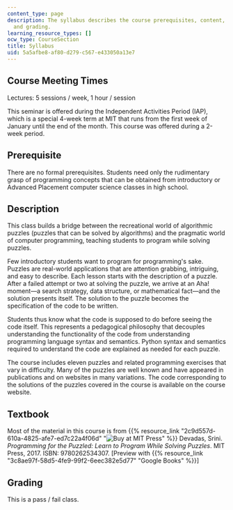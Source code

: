 ```yaml
---
content_type: page
description: The syllabus describes the course prerequisites, content, requirements,
  and grading.
learning_resource_types: []
ocw_type: CourseSection
title: Syllabus
uid: 5a5afbe8-af80-d279-c567-e433050a13e7
---
```


Course Meeting Times
--------------------

Lectures: 5 sessions / week, 1 hour / session

This seminar is offered during the Independent Activities Period (IAP), which is a special 4-week term at MIT that runs from the first week of January until the end of the month. This course was offered during a 2-week period.

Prerequisite
------------

There are no formal prerequisites. Students need only the rudimentary grasp of programming concepts that can be obtained from introductory or Advanced Placement computer science classes in high school.

Description
-----------

This class builds a bridge between the recreational world of algorithmic puzzles (puzzles that can be solved by algorithms) and the pragmatic world of computer programming, teaching students to program while solving puzzles.

Few introductory students want to program for programming's sake. Puzzles are real-world applications that are attention grabbing, intriguing, and easy to describe. Each lesson starts with the description of a puzzle. After a failed attempt or two at solving the puzzle, we arrive at an Aha! moment—a search strategy, data structure, or mathematical fact—and the solution presents itself. The solution to the puzzle becomes the specification of the code to be written.

Students thus know what the code is supposed to do before seeing the code itself. This represents a pedagogical philosophy that decouples understanding the functionality of the code from understanding programming language syntax and semantics. Python syntax and semantics required to understand the code are explained as needed for each puzzle.

The course includes eleven puzzles and related programming exercises that vary in difficulty. Many of the puzzles are well known and have appeared in publications and on websites in many variations. The code corresponding to the solutions of the puzzles covered in the course is available on the course website.

Textbook
--------

Most of the material in this course is from {{% resource_link "2c9d557d-610a-4825-afe7-ed7c22a4f06d" "![Buy at MIT Press](/images/mp_logo.gif)" %}} Devadas, Srini. _Programming for the Puzzled: Learn to Program While Solving Puzzles_. MIT Press, 2017. ISBN: 9780262534307. \[Preview with {{% resource_link "3c8ae97f-58d5-4fe9-99f2-6eec382e5d77" "Google Books" %}}\]

Grading
-------

This is a pass / fail class.